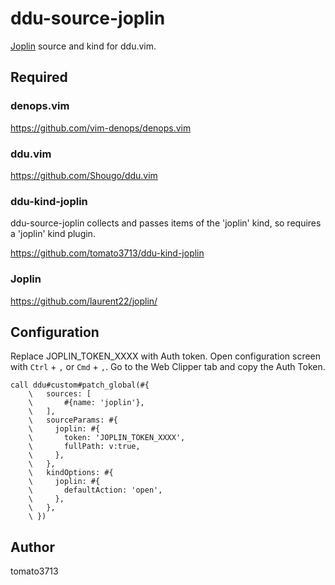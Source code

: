 # ddu-source-joplin

[Joplin](https://github.com/laurent22/joplin/) source and kind for ddu.vim.

## Required

### denops.vim

https://github.com/vim-denops/denops.vim

### ddu.vim

https://github.com/Shougo/ddu.vim

### ddu-kind-joplin

ddu-source-joplin collects and passes items of the 'joplin' kind, so requires a 'joplin' kind plugin.

https://github.com/tomato3713/ddu-kind-joplin

### Joplin

https://github.com/laurent22/joplin/

## Configuration

Replace JOPLIN_TOKEN_XXXX with Auth token.
Open configuration screen with `Ctrl` + `,` or `Cmd` + `,`.
Go to the Web Clipper tab and copy the Auth Token.

```
call ddu#custom#patch_global(#{
    \   sources: [
    \       #{name: 'joplin'},
    \   ],
    \   sourceParams: #{
    \     joplin: #{ 
    \       token: 'JOPLIN_TOKEN_XXXX',
    \       fullPath: v:true,
    \     },
    \   },
    \   kindOptions: #{
    \     joplin: #{
    \       defaultAction: 'open',
    \     },
    \   },
    \ })
```

## Author

tomato3713
